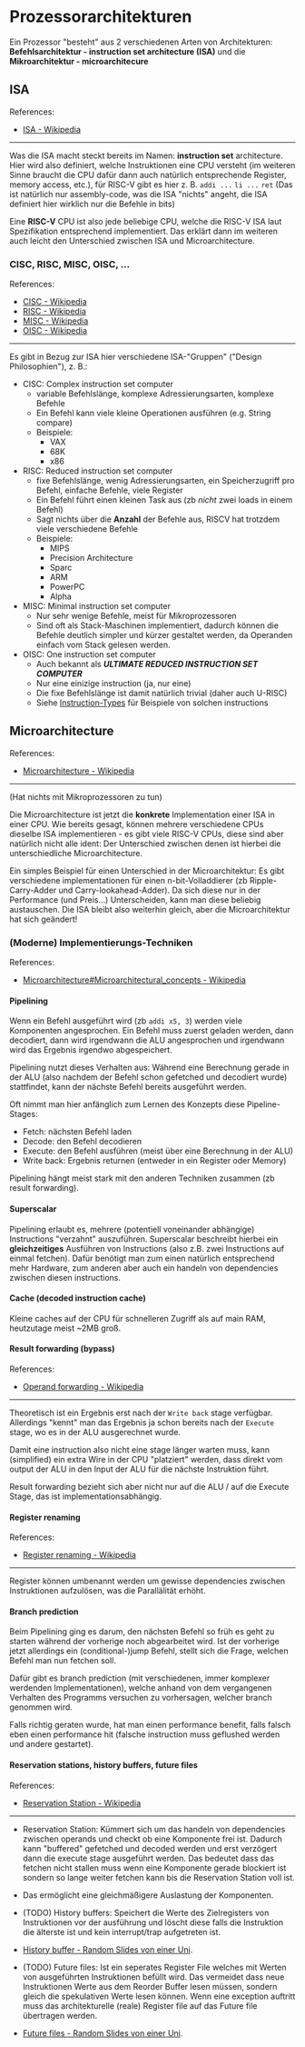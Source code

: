 # Prozessorarchitekturen
Ein Prozessor "besteht" aus 2 verschiedenen Arten von Architekturen: **Befehlsarchitektur - instruction set architecture (ISA)** und die **Mikroarchitektur - microarchitecure**

## ISA
References:

- [ISA - Wikipedia](https://en.wikipedia.org/wiki/Instruction_set_architecture)

---

Was die ISA macht steckt bereits im Namen: **instruction set** architecture.
Hier wird also definiert, welche Instruktionen eine CPU versteht (im weiteren Sinne braucht die CPU dafür dann auch natürlich entsprechende Register, memory access, etc.), für RISC-V gibt es hier z. B. `addi ...` `li ...` `ret` (Das ist natürlich nur assembly-code, was die ISA "nichts" angeht, die ISA definiert hier wirklich nur die Befehle in bits)

Eine **RISC-V** CPU ist also jede beliebige CPU, welche die RISC-V ISA laut Spezifikation entsprechend implementiert.
Das erklärt dann im weiteren auch leicht den Unterschied zwischen ISA und Microarchitecture.

### CISC, RISC, MISC, OISC, ...
References:

- [CISC - Wikipedia](https://en.wikipedia.org/wiki/Complex_instruction_set_computer)
- [RISC - Wikipedia](https://en.wikipedia.org/wiki/Reduced_instruction_set_computer)
- [MISC - Wikipedia](https://en.wikipedia.org/wiki/Minimal_instruction_set_computer)
- [OISC - Wikipedia](https://en.wikipedia.org/wiki/One-instruction_set_computer)

---

Es gibt in Bezug zur ISA hier verschiedene ISA-"Gruppen" ("Design Philosophien"), z. B.:

- CISC: Complex instruction set computer
    - variable Befehlslänge, komplexe Adressierungsarten, komplexe Befehle
    - Ein Befehl kann viele kleine Operationen ausführen (e.g. String compare)
    - Beispiele:
        - VAX 
        - 68K 
        - x86
- RISC: Reduced instruction set computer
    - fixe Befehlslänge, wenig Adressierungsarten, ein Speicherzugriff pro Befehl, einfache Befehle, viele Register
    - Ein Befehl führt einen kleinen Task aus (zb *nicht* zwei loads in einem Befehl)
    - Sagt nichts über die **Anzahl** der Befehle aus, RISCV hat trotzdem viele verschiedene Befehle
    - Beispiele:
        - MIPS
        - Precision Architecture
        - Sparc
        - ARM
        - PowerPC
        - Alpha
- MISC: Minimal instruction set computer
    - Nur sehr wenige Befehle, meist für Mikroprozessoren
    - Sind oft als Stack-Maschinen implementiert, dadurch können die Befehle deutlich simpler und kürzer gestaltet werden, da Operanden einfach vom Stack gelesen werden.
- OISC: One instruction set computer
    - Auch bekannt als ***ULTIMATE REDUCED INSTRUCTION SET COMPUTER***
    - Nur eine einizige instruction (ja, nur eine)
    - Die fixe Befehlslänge ist damit natürlich trivial (daher auch U-RISC)
    - Siehe [Instruction-Types](https://en.wikipedia.org/wiki/One-instruction_set_computer#Instruction_types) für Beispiele von solchen instructions


## Microarchitecture
References:

- [Microarchitecture - Wikipedia](https://en.wikipedia.org/wiki/Microarchitecture)

---

(Hat nichts mit Mikroprozessoren zu tun)

Die Microarchitecture ist jetzt die **konkrete** Implementation einer ISA in einer CPU. Wie bereits gesagt, können mehrere verschiedene CPUs dieselbe ISA implementieren - es gibt viele RISC-V CPUs, diese sind aber natürlich nicht alle ident: Der Unterschied zwischen denen ist hierbei die unterschiedliche Microarchitecture.

Ein simples Beispiel für einen Unterschied in der Microarchitektur: Es gibt verschiedene implementationen für einen n-bit-Volladdierer (zb Ripple-Carry-Adder und Carry-lookahead-Adder). Da sich diese nur in der Performance (und Preis...) Unterscheiden, kann man diese beliebig austauschen. Die ISA bleibt also weiterhin gleich, aber die Microarchitektur hat sich geändert!

### (Moderne) Implementierungs-Techniken
References: 

- [Microarchitecture#Microarchitectural\_concepts - Wikipedia](https://en.wikipedia.org/wiki/Microarchitecture#Microarchitectural_concepts)

#### Pipelining
Wenn ein Befehl ausgeführt wird (zb `addi x5, 3`) werden viele Komponenten angesprochen. Ein Befehl muss zuerst geladen werden, dann decodiert, dann wird irgendwann die ALU angesprochen und irgendwann wird das Ergebnis irgendwo abgespeichert.

Pipelining nutzt dieses Verhalten aus: Während eine Berechnung gerade in der ALU (also nachdem der Befehl schon gefetched und decodiert wurde) stattfindet, kann der nächste Befehl bereits ausgeführt werden.

Oft nimmt man hier anfänglich zum Lernen des Konzepts diese Pipeline-Stages: 
- Fetch: nächsten Befehl laden
- Decode: den Befehl decodieren
- Execute: den Befehl ausführen (meist über eine Berechnung in der ALU)
- Write back: Ergebnis returnen (entweder in ein Register oder Memory)

Pipelining hängt meist stark mit den anderen Techniken zusammen (zb result forwarding).

#### Superscalar
Pipelining erlaubt es, mehrere (potentiell voneinander abhängige) Instructions "verzahnt" auszuführen.
Superscalar beschreibt hierbei ein **gleichzeitiges** Ausführen von Instructions (also z.B. zwei Instructions auf einmal fetchen).
Dafür benötigt man zum einen natürlich entsprechend mehr Hardware, zum anderen aber auch ein handeln von dependencies zwischen diesen instructions.

#### Cache (decoded instruction cache)
Kleine caches auf der CPU für schnelleren Zugriff als auf main RAM, heutzutage meist ~2MB groß.

#### Result forwarding (bypass)
References:

- [Operand forwarding - Wikipedia](https://en.wikipedia.org/wiki/Operand_forwarding)

---

Theoretisch ist ein Ergebnis erst nach der `Write back` stage verfügbar. Allerdings "kennt" man das Ergebnis ja schon bereits nach der `Execute` stage, wo es in der ALU ausgerechnet wurde.

Damit eine instruction also nicht eine stage länger warten muss, kann (simplified) ein extra Wire in der CPU "platziert" werden, dass direkt vom output der ALU in den Input der ALU für die nächste Instruktion führt.

Result forwarding bezieht sich aber nicht nur auf die ALU / auf die Execute Stage, das ist implementationsabhängig.

#### Register renaming
References:

- [Register renaming - Wikipedia](https://en.wikipedia.org/wiki/Register_renaming)

---

Register können umbenannt werden um gewisse dependencies zwischen Instruktionen aufzulösen, was die Parallälität erhöht.

#### Branch prediction
Beim Pipelining ging es darum, den nächsten Befehl so früh es geht zu starten während der vorherige noch abgearbeitet wird.
Ist der vorherige jetzt allerdings ein (conditional-)jump Befehl, stellt sich die Frage, welchen Befehl man nun fetchen soll.

Dafür gibt es branch prediction (mit verschiedenen, immer komplexer werdenden Implementationen), welche anhand von dem vergangenen Verhalten des Programms versuchen zu vorhersagen, welcher branch genommen wird.

Falls richtig geraten wurde, hat man einen performance benefit, falls falsch eben einen performance hit (falsche instruction muss geflushed werden und andere gestartet).

#### Reservation stations, history buffers, future files
References:

- [Reservation Station - Wikipedia](https://en.wikipedia.org/wiki/Reservation_station ) 

---

- Reservation Station: Kümmert sich um das handeln von dependencies zwischen operands und checkt ob eine Komponente frei ist. Dadurch kann "buffered" gefetched und decoded werden und erst verzögert dann die execute stage ausgeführt werden. Das bedeutet dass das fetchen nicht stallen muss wenn eine Komponente gerade blockiert ist sondern so lange weiter fetchen kann bis die Reservation Station voll ist.
- Das ermöglicht eine gleichmäßigere Auslastung der Komponenten.

- (TODO) History buffers: Speichert die Werte des Zielregisters von Instruktionen vor der ausführung und löscht diese falls die Instruktion die älterste ist und kein interrupt/trap aufgetreten ist.
- [History buffer - Random Slides von einer Uni](https://course.ece.cmu.edu/~ece447/s15/lib/exe/fetch.php?media=onur-447-spring15-lecture11-precise-exceptions-afterlecture.ppt).
- (TODO) Future files: Ist ein seperates Register File welches mit Werten von ausgeführten Instruktionen befüllt wird. Das vermeidet dass neue Instruktionen Werte aus dem Reorder Buffer lesen müssen, sondern gleich die spekulativen Werte lesen können. Wenn eine exception auftritt muss das architekturelle (reale) Register file auf das Future file übertragen werden.
- [Future files - Random Slides von einer Uni](https://course.ece.cmu.edu/~ece447/s15/lib/exe/fetch.php?media=onur-447-spring15-lecture11-precise-exceptions-afterlecture.ppt).
